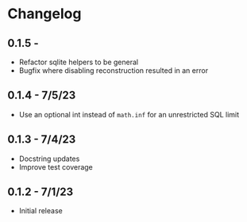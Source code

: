 # Changelog

## 0.1.5 -

- Refactor sqlite helpers to be general
- Bugfix where disabling reconstruction resulted in an error

## 0.1.4 - 7/5/23

- Use an optional int instead of `math.inf` for an unrestricted SQL limit

## 0.1.3 - 7/4/23

- Docstring updates
- Improve test coverage

## 0.1.2 - 7/1/23

- Initial release
